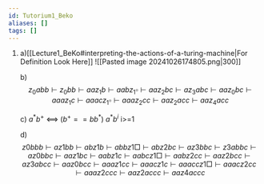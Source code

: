 ```yaml
---
id: Tutorium1_Beko
aliases: []
tags: []
---
```


1.  a)[[Lecture1_BeKo#interpreting-the-actions-of-a-turing-machine|For Definition Look Here]]
	![[Pasted image 20241026174805.png|300]]

    b) $$\ z_0 abb 
    \vdash z_0 bb 
    \vdash aa z_1 b  
    \vdash aab z_1 \square 
    \vdash aa z_2 bc 
    \vdash a z_3 abc 
    \vdash aa z_0 bc 
    \vdash aaa z_1 c 
    \vdash aaac z_1 \square 
    \vdash aaa z_2 cc 
    \vdash aa z_2 acc 
    \vdash aa z_4 acc$$

    c)  $a^* b^+$ <==> ($b^+ == bb^*$)
        $a^* b^i$  i>=1 
    
    d) 
	    $$ 
	    z0bbb ⊢ az1bb ⊢ abz1b ⊢ abbz1□ ⊢ abz2bc ⊢ az3bbc ⊢ z3abbc ⊢ az0bbc ⊢ aaz1bc ⊢ aabz1c ⊢
	    aabcz1□ ⊢ aabz2cc ⊢ aaz2bcc ⊢ az3abcc ⊢ aaz0bcc ⊢ aaaz1cc ⊢ aaacz1c ⊢ aaaccz1□ ⊢
	    aaacz2cc ⊢ aaaz2ccc ⊢ aaz2accc ⊢ aaz4accc
	    $$



        
